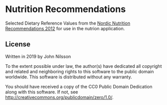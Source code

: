 # Nutrition Recommendations

Selected Dietary Reference Values from the [Nordic Nutrition Recommendations 2012](http://norden.diva-portal.org/smash/record.jsf?pid=diva2%3A704251&dswid=3719) for use in the nutrion application.

## License

Written in 2019 by John Nilsson

To the extent possible under law, the author(s) have dedicated all copyright and related and neighboring rights to this software to the public domain worldwide. This software is distributed without any warranty.

You should have received a copy of the CC0 Public Domain Dedication along with this software. If not, see <http://creativecommons.org/publicdomain/zero/1.0/>.
